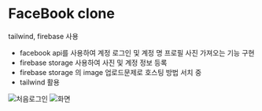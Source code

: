 # FaceBook clone

tailwind, firebase 사용

 * facebook api를 사용하여 계정 로그인 및 계정 명 프로필 사진 가져오는 기능 구현
 * firebase storage 사용하여 사진 및 계정 정보 등록
 * firebase storage 의 image 업로드문제로 호스팅 방법 서치 중
 * tailwind 활용

![처음로그인](https://user-images.githubusercontent.com/71584396/159205942-fa67d838-0794-401f-8bce-f475f4fa501b.PNG)
![화면](https://user-images.githubusercontent.com/71584396/159205922-6d9f56f4-71e0-45d2-82d3-a51483cf6338.PNG)
